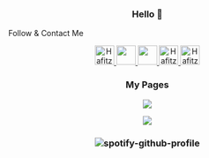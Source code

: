 
<h3 align="center">Hello 👋</h3>

<p align=" I'm Hafitz Setya from Indonesia</p>

<h3 align="center">Follow & Contact Me</h3>

<br/>
<p align="center">
<a href="https://www.facebook.com/martin.rayendra">
  <img alt="Hafitz's Facebook" width="35px" src="https://image.flaticon.com/icons/svg/2111/2111342.svg" />
</a>
<a href="https://www.instagram.com/hafitzsetya_21">
  <img aalt="Hafitz's Instagram" width="35px" src="https://image.flaticon.com/icons/svg/2111/2111421.svg" />
</a>
<a href="https://www.twitter.com/21Hafitz">
  <img aalt="Hafitz's Twitter" width="35px" src="https://image.flaticon.com/icons/svg/2111/2111703.svg" />
</a>
<a href="https://t.me/hafitzXD">
  <img alt="Hafitz's Telegram" width="35px" src="https://image.flaticon.com/icons/svg/2111/2111673.svg" />
</a>
<a href="https://open.spotify.com/user/7wxw9ydcqjc4ta495h73jpcjf?si=qTLQmHMkRgGv2ktdCy6pLQ">
  <img alt="Hafitz's Spotify" width="35px" src="https://image.flaticon.com/icons/svg/2111/2111627.svg" />
</a>
</p>


<h3 align="center">My Pages</h3>

<p align="center"><a href="https://hafitzsetya.github.io/"> <img src="https://img.shields.io/website?label=%20&style=for-the-badge&up_color=black&up_message=hafitzsetya.github.io&url=https%3A%2F%2Fhafitzsetya.github.io"/></a></p>

<p align="center"><a href="https://gd.hafitz666.workers.dev"> <img src="https://img.shields.io/badge/Website-gd.hafitz666.workers.dev-informational?style=for-the-badge&color=black&label=%20"/></a></p>

<h3 align="center">

![spotify-github-profile](https://spotify-github-profile.vercel.app/api/view?uid=7wxw9ydcqjc4ta495h73jpcjf&cover_image=true)

</h3>
